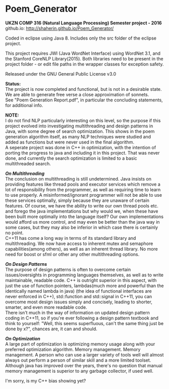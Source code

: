 # Poem_Generator
<b>UKZN COMP 316 (Natural Language Processing) Semester project - 2016</b> <br>
github.io: http://shaherin.github.io/Poem_Generator/

Coded in eclipse using Java 8. Includes only the src folder of the eclipse project.

This project requires JWI (Java WordNet Interface) using WordNet 3.1, and the Stanford CoreNLP Library(2015). Both libraries need to be present in the project folder - or edit file paths in the wrapper classes for exception safety.


Released under the GNU General Public License v3.0

<b>Status:</b> <br>
The project is now completed and functional, but is not in a desirable state. We are able to generate free verse a close approximation of sonnets. <br>
See "Poem Generation Report.pdf", in particular the concluding statements, for additional info.

<b>NOTE:</b> <br>
I do not find NLP particularly interesting on this level, so the purpose if this project evolved into investigating multithreading and design patterns in Java, with some degree of search optimization. This shows in the poem generation algorithm itself, as many NLP techniques were studied and added as functions but were never used in the final algorithm.<br>
A seperate project was done in C++ in optimization, with the intention of porting the progress to java and including it in this project. That was never done, and currently the search optimization is limited to a basic multithreaded search. <br>

<i><b>On Multithreading</b></i> <br>
The conclusion on multithreading is still undetermined. Java insists on providing features like thread pools and executor services which remove a lot of responsibility from the programmer, as well as requiring time to learn to use properly. A misinformed/ignorant programmer will not be able to use these services optimally, simply because they are unaware of certain features. Of course, we have the ability to write our own thread pools etc. and forego the java implementations but why would we, when these have been built more optimally into the language itself? Our own implementations would afford us more control, and may even be better than the java way in some cases, but they may also be inferior in which case there is certainly no point.<br>
C++11 has come a long way in terms of its standard library and multithreading. We now have access to inherent mutex and semaphore capabilities(among others), as well as an inherent thread library. No more need for boost or sfml or other any other multithreading options.<br>

<i><b>On Design Patterns</b></i> <br>
The purpose of design patterns is often to overcome certain issues/oversights in programming languages themselves, as well as to write maintainable, readable code. C++ is outright superior in this aspect, with just the use of function pointers, lambdas(much more and powerful than the identically named lambda in java) (the idea of functional interfaces are never enforced in C++), std::function and std::signal in C++11, you can overcome most design issues simply and concisely, leading to shorter, smarter, and even more readable code. <br>
There isn't much in the way of information on updated design pattern coding in C++11, so if you're ever following a design pattern textbook and think to yourself: "Well, this seems superfluous, can't the same thing just be done by x?", chances are, it can and should.

<i><b>On Optimization</b></i> <br>
A large part of optimization is optimizing memory usage along with your preferred optimization algorithm. Memory management. Memory management. A person who can use a larger variety of tools well will almost always out perform a person of similar skill and a more limited toolset. Although java has improved over the years, there's no question that manual memory management is superior to any garbage collector, if used well.

I'm sorry, is my C++ bias showing yet?

